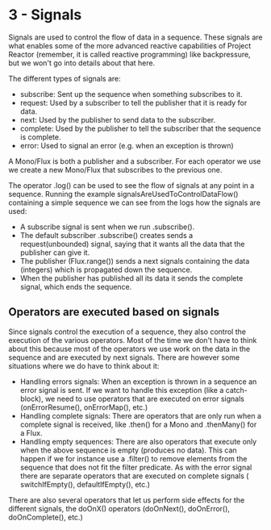 # 3 - Signals

Signals are used to control the flow of data in a sequence. These signals are what enables some of the more advanced
reactive capabilities of Project Reactor (remember, it is called reactive programming) like backpressure, but we won't
go into details about that here.

The different types of signals are:

- subscribe: Sent up the sequence when something subscribes to it.
- request: Used by a subscriber to tell the publisher that it is ready for data.
- next: Used by the publisher to send data to the subscriber.
- complete: Used by the publisher to tell the subscriber that the sequence is complete.
- error: Used to signal an error (e.g. when an exception is thrown)

A Mono/Flux is both a publisher and a subscriber. For each operator we use we create a new Mono/Flux that subscribes to
the previous one.

The operator .log() can be used to see the flow of signals at any point in a sequence. Running the example
signalsAreUsedToControlDataFlow() containing a simple sequence we can see from the logs how the signals are used:

- A subscribe signal is sent when we run .subscribe().
- The default subscriber .subscribe() creates sends a request(unbounded) signal, saying that it wants all the data that
  the publisher can give it.
- The publisher (Flux.range()) sends a next signals containing the data (integers) which is propagated down the
  sequence.
- When the publisher has published all its data it sends the complete signal, which ends the sequence.

## Operators are executed based on signals

Since signals control the execution of a sequence, they also control the execution of the various operators. Most of the
time we don't have to think about this because most of the operators we use work on the data in the sequence and are
executed by next signals. There are however some situations where we do have to think about it:

- Handling errors signals: When an exception is thrown in a sequence an error signal is sent. If we want to handle this
  exception (like a catch-block), we need to use operators that are executed on error signals
  (onErrorResume(), onErrorMap(), etc.)
- Handling complete signals: There are operators that are only run when a complete signal is received, like .then()
  for a Mono and .thenMany() for a Flux.
- Handling empty sequences: There are also operators that execute only when the above sequence is empty (produces no
  data). This can happen if we for instance use a .filter() to remove elements from the sequence that does not fit the
  filter predicate. As with the error signal there are separate operators that are executed on complete signals (
  switchIfEmpty(), defaultIfEmpty(), etc.)

There are also several operators that let us perform side effects for the different signals, the doOnX() operators
(doOnNext(), doOnError(), doOnComplete(), etc.)
